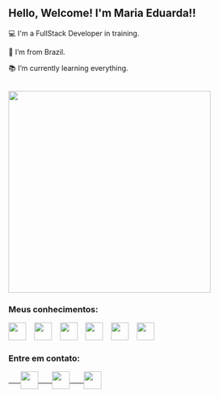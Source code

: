 ## Hello, Welcome! I'm Maria Eduarda!!

:computer: I'm a FullStack Developer in training.

:house_with_garden: I’m from Brazil.

:books: I’m currently learning everything.

<br>

<div>
  <img width="400em" src="https://github-readme-stats.vercel.app/api/top-langs/?username=MariaPeixoto&layout=compact&langs_count=16&theme=react&locale=pt-br&border_radius=5&hide_border=true">
</div>


### Meus conhecimentos:
<div>
  <img src="https://image.flaticon.com/icons/png/512/888/888859.png" width="35" heigth="35">&nbsp;&nbsp;&nbsp;
  <img src="https://image.flaticon.com/icons/png/512/888/888847.png" width="35" heigth="35">&nbsp;&nbsp;&nbsp;
  <img src="https://image.flaticon.com/icons/png/512/919/919828.png" width="35" heigth="35">&nbsp;&nbsp;&nbsp;
  <img src="https://image.flaticon.com/icons/png/512/919/919830.png" width="35" heigth="35">&nbsp;&nbsp;&nbsp;
  <img src="https://image.flaticon.com/icons/png/512/919/919836.png" width="35" heigth="35">&nbsp;&nbsp;&nbsp;
  <img src="https://image.flaticon.com/icons/png/512/919/919836.png" width="35" heigth="35">&nbsp;&nbsp;&nbsp;
</div>

### Entre em contato:
<div>
  <a href="https://www.linkedin.com/in/mariacpeixoto/" target="_blank">&nbsp;&nbsp;&nbsp;&nbsp;&nbsp;
    <img src="https://image.flaticon.com/icons/png/512/145/145807.png" align="center" width="35" heigth="35">
  </a>
  <a href="mailto:mariacpeixoto18@gmail.com" target="_blank">&nbsp;&nbsp;&nbsp;&nbsp;&nbsp;
    <img src="https://image.flaticon.com/icons/png/512/732/732200.png" align="center" width="35" heigth="35">
  </a>
  <a href="https://www.instagram.com/dudac.peixoto/" target="_blank">&nbsp;&nbsp;&nbsp;&nbsp;&nbsp;
    <img src="https://image.flaticon.com/icons/png/512/2111/2111463.png" align="center" width="35" heigth="35">
  </a>
</div>
